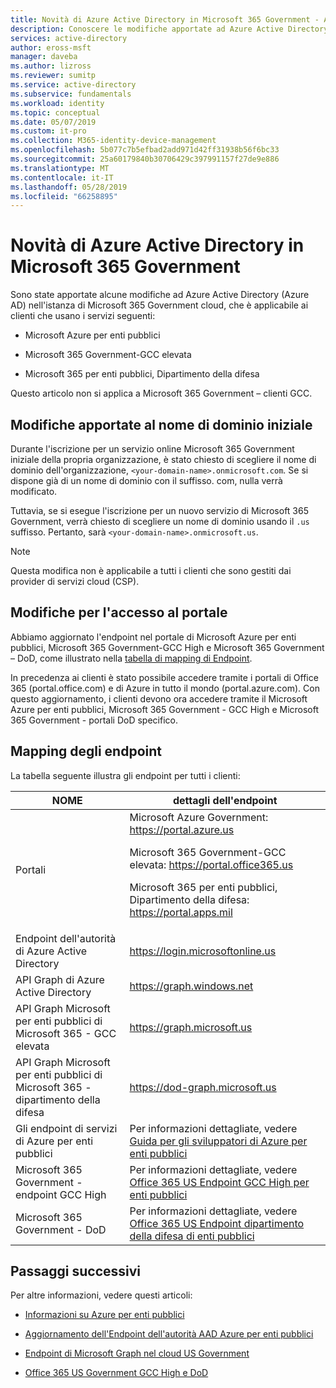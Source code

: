 ```yaml
---
title: Novità di Azure Active Directory in Microsoft 365 Government - Azure Active Directory | Microsoft Docs
description: Conoscere le modifiche apportate ad Azure Active Directory (Azure AD) nell'istanza di Microsoft 365 Government cloud, che potrebbe compromettere è.
services: active-directory
author: eross-msft
manager: daveba
ms.author: lizross
ms.reviewer: sumitp
ms.service: active-directory
ms.subservice: fundamentals
ms.workload: identity
ms.topic: conceptual
ms.date: 05/07/2019
ms.custom: it-pro
ms.collection: M365-identity-device-management
ms.openlocfilehash: 5b077c7b5efbad2add971d42ff31938b56f6bc33
ms.sourcegitcommit: 25a60179840b30706429c397991157f27de9e886
ms.translationtype: MT
ms.contentlocale: it-IT
ms.lasthandoff: 05/28/2019
ms.locfileid: "66258895"
---
```

# <a name="whats-new-for-azure-active-directory-in-microsoft-365-government"></a>Novità di Azure Active Directory in Microsoft 365 Government

Sono state apportate alcune modifiche ad Azure Active Directory (Azure AD) nell'istanza di Microsoft 365 Government cloud, che è applicabile ai clienti che usano i servizi seguenti:

- Microsoft Azure per enti pubblici

- Microsoft 365 Government-GCC elevata

- Microsoft 365 per enti pubblici, Dipartimento della difesa

Questo articolo non si applica a Microsoft 365 Government – clienti GCC.

## <a name="changes-to-the-initial-domain-name"></a>Modifiche apportate al nome di dominio iniziale

Durante l'iscrizione per un servizio online Microsoft 365 Government iniziale della propria organizzazione, è stato chiesto di scegliere il nome di dominio dell'organizzazione, `<your-domain-name>.onmicrosoft.com`. Se si dispone già di un nome di dominio con il suffisso. com, nulla verrà modificato.

Tuttavia, se si esegue l'iscrizione per un nuovo servizio di Microsoft 365 Government, verrà chiesto di scegliere un nome di dominio usando il `.us` suffisso. Pertanto, sarà `<your-domain-name>.onmicrosoft.us`.

>[!Note]
>Questa modifica non è applicabile a tutti i clienti che sono gestiti dai provider di servizi cloud (CSP).

## <a name="changes-to-portal-access"></a>Modifiche per l'accesso al portale

Abbiamo aggiornato l'endpoint nel portale di Microsoft Azure per enti pubblici, Microsoft 365 Government-GCC High e Microsoft 365 Government – DoD, come illustrato nella [tabella di mapping di Endpoint](#endpoint-mapping).

In precedenza ai clienti è stato possibile accedere tramite i portali di Office 365 (portal.office.com) e di Azure in tutto il mondo (portal.azure.com). Con questo aggiornamento, i clienti devono ora accedere tramite il Microsoft Azure per enti pubblici, Microsoft 365 Government - GCC High e Microsoft 365 Government - portali DoD specifico.

## <a name="endpoint-mapping"></a>Mapping degli endpoint

La tabella seguente illustra gli endpoint per tutti i clienti:

| NOME | dettagli dell'endpoint |
|------|------------------|
| Portali |Microsoft Azure Government: https://portal.azure.us<p>Microsoft 365 Government-GCC elevata: https://portal.office365.us<p>Microsoft 365 per enti pubblici, Dipartimento della difesa: https://portal.apps.mil |
| Endpoint dell'autorità di Azure Active Directory | https://login.microsoftonline.us |
| API Graph di Azure Active Directory | https://graph.windows.net |
| API Graph Microsoft per enti pubblici di Microsoft 365 - GCC elevata | https://graph.microsoft.us |
| API Graph Microsoft per enti pubblici di Microsoft 365 - dipartimento della difesa | https://dod-graph.microsoft.us |
| Gli endpoint di servizi di Azure per enti pubblici | Per informazioni dettagliate, vedere [Guida per gli sviluppatori di Azure per enti pubblici](https://docs.microsoft.com/azure/azure-government/documentation-government-developer-guide) |
| Microsoft 365 Government - endpoint GCC High | Per informazioni dettagliate, vedere [Office 365 US Endpoint GCC High per enti pubblici](https://docs.microsoft.com/office365/enterprise/office-365-u-s-government-gcc-high-endpoints) |
| Microsoft 365 Government - DoD | Per informazioni dettagliate, vedere [Office 365 US Endpoint dipartimento della difesa di enti pubblici](https://docs.microsoft.com/office365/enterprise/office-365-u-s-government-dod-endpoints) |

## <a name="next-steps"></a>Passaggi successivi

Per altre informazioni, vedere questi articoli:

- [Informazioni su Azure per enti pubblici](https://docs.microsoft.com/azure/azure-government/documentation-government-welcome)

- [Aggiornamento dell'Endpoint dell'autorità AAD Azure per enti pubblici](https://devblogs.microsoft.com/azuregov/azure-government-aad-authority-endpoint-update/)

- [Endpoint di Microsoft Graph nel cloud US Government](https://developer.microsoft.com/graph/blogs/new-microsoft-graph-endpoints-in-us-government-cloud/)

- [Office 365 US Government GCC High e DoD](https://docs.microsoft.com/office365/servicedescriptions/office-365-platform-service-description/office-365-us-government/gcc-high-and-dod)